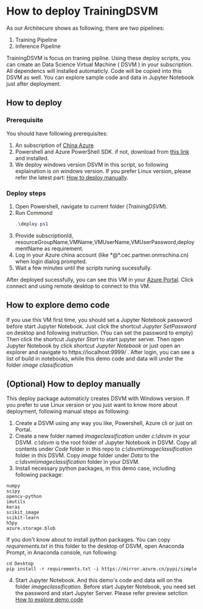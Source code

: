 # How to deploy TrainingDSVM
As our Architecure shows as following, there are two pipelines:
1. Training Pipeline
2. Inference Pipeline

TrainingDSVM is focus on traning pipline.
Using these deploy scripts, you can create an Data Science Virtual Machine ( DSVM ) in your subscription. 
All dependencs will installed automaticly. Code will be copied into this DSVM as well. You can explore sample code and data in Jupyter Notebook just after deployment.

## How to deploy

### Prerequisite
You should have following prerequisites:
1. An subscription of [China Azure](https://www.azure.cn/) 
2. Powershell and Azure PowerShell SDK. if not, download from [this link](https://github.com/Azure/azure-powershell/releases) and installed.  
3. We deploy windows version DSVM in this script, so following explaination is on windows version. If you prefer Linux version, please refer the latest part: [How to deploy manually](#optional-how-to-deploy-manually).

### Deploy steps
1. Open Powershell, navigate to current folder (*TrainingDSVM*).
2. Run Commond 
   ``` powershell
   .\deploy.ps1
   ```
3. Provide subscriptionId, resourceGroupName,VMName,VMUserName,VMUserPassword,deploymentName as requirement.
4. Log in your Azure china account (like \*@\*.cec.partner.onmschina.cn) when login dialog prompted.
5. Wait a few minutes until the scripts runing sucessfully.


After deployed sucessfully, you can see this VM in your [Azure Portal](https://portal.azure.cn/). Click connect and using remote desktop to connect to this VM.

## How to explore demo code
If you use this VM first time, you should set a Jupyter Notebook password before start Jupyter Notebook. Just  click the shortcut *Jupyter SetPassword* on desktop and following instruction. (You can set the password to empty)
Then click the shortcut *Jupyter Start* to start jupyter server. Then open Jupyter Notebook by click shortcut *Jupyter Notebook* or just open an explorer and navigate to https://localhost:9999/ .
After login, you can see a list of build in notebooks, while this demo code and data will under the folder *image classification*


## (Optional) How to deploy manually
This deploy package automaticly creates DSVM with Windows version. If you prefer to use Linux version or you just want to know more about deployment, following manual steps as following:
1. Create a DSVM using any way you like, Powershell, Azure cli or just on Portal.
2. Create a new folder named *imageclassification* under *c:\dsvm* in your DSVM. *c:\dsvm* is the root folder of Jupyter Notebook in DSVM. Copy all contents under *Code* folder in this repo to *c:\dsvm\imageclassification* folder in this DSVM. Copy *image* folder under *Data* to the *c:\dsvm\imageclassification* folder in your DSVM. 
3. Install necessary python packages, in this demo case, including following package:
```
numpy
scipy
opencv-python
imutils
keras
scikit_image
scikit-learn
h5py
azure.storage.blob
```
If you don't know about to install python packages. You can copy *requirements.txt* in this folder to the desktop of DSVM, open Anaconda Prompt, in Anaconda console, run following:
``` 
cd Desktop
pip install -r requirements.txt -i https://mirror.azure.cn/pypi/simple
```

4. Start Jupyter Notebook. And this demo's code and data will on the folder *imageclassification*. Before start Jupyter Notebook, you need set the password and start Jupyter Server. Please refer preview setction [How to explore demo code](#How-to-explore-demo-code)